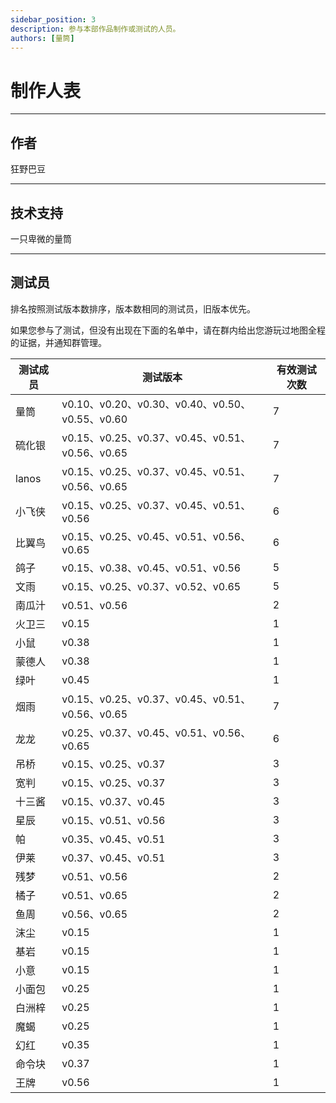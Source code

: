 ```yaml
---
sidebar_position: 3
description: 参与本部作品制作或测试的人员。
authors: [量筒]
---
```


# 制作人表

---

## 作者

狂野巴豆

---

## 技术支持

一只卑微的量筒

---

## 测试员

排名按照测试版本数排序，版本数相同的测试员，旧版本优先。

如果您参与了测试，但没有出现在下面的名单中，请在群内给出您游玩过地图全程的证据，并通知群管理。

| 测试成员 | 测试版本 | 有效测试次数 |
| --- | --- | --- |
| 量筒 | v0.10、v0.20、v0.30、v0.40、v0.50、v0.55、v0.60 | 7 |
| 硫化银 | v0.15、v0.25、v0.37、v0.45、v0.51、v0.56、v0.65 | 7 |
| lanos | v0.15、v0.25、v0.37、v0.45、v0.51、v0.56、v0.65 | 7 |
| 小飞侠 | v0.15、v0.25、v0.37、v0.45、v0.51、v0.56 | 6 |
| 比翼鸟 | v0.15、v0.25、v0.45、v0.51、v0.56、v0.65 | 6 |
| 鸽子 | v0.15、v0.38、v0.45、v0.51、v0.56 | 5 |
| 文雨 | v0.15、v0.25、v0.37、v0.52、v0.65 | 5 |
| 南瓜汁 | v0.51、v0.56 | 2 |
| 火卫三 | v0.15 | 1 |
| 小鼠 | v0.38 | 1 |
| 蒙德人 | v0.38 | 1 |
| 绿叶 | v0.45 | 1 |
| 烟雨 | v0.15、v0.25、v0.37、v0.45、v0.51、v0.56、v0.65 | 7 |
| 龙龙 | v0.25、v0.37、v0.45、v0.51、v0.56、v0.65 | 6 |
| 吊桥 | v0.15、v0.25、v0.37 | 3 |
| 宽判 | v0.15、v0.25、v0.37 | 3 |
| 十三酱 | v0.15、v0.37、v0.45 | 3 |
| 星辰 | v0.15、v0.51、v0.56 | 3 |
| 帕 | v0.35、v0.45、v0.51 | 3 |
| 伊莱 | v0.37、v0.45、v0.51 | 3 |
| 残梦 | v0.51、v0.56 | 2 |
| 橘子 | v0.51、v0.65 | 2 |
| 鱼周 | v0.56、v0.65 | 2 |
| 沫尘 | v0.15 | 1 |
| 基岩 | v0.15 | 1 |
| 小意 | v0.15 | 1 |
| 小面包 | v0.25 | 1 |
| 白洲梓 | v0.25 | 1 |
| 魔蝎 | v0.25 | 1 |
| 幻红 | v0.35 | 1 |
| 命令块 | v0.37 | 1 |
| 王牌 | v0.56 | 1 |
